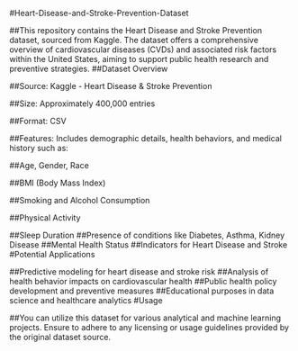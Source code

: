 #Heart-Disease-and-Stroke-Prevention-Dataset

##This repository contains the Heart Disease and Stroke Prevention dataset, sourced from Kaggle. The dataset offers a comprehensive overview of cardiovascular diseases (CVDs) and associated risk factors within the United States, aiming to support public health research and preventive strategies.
##Dataset Overview

##Source: Kaggle - Heart Disease & Stroke Prevention

##Size: Approximately 400,000 entries

##Format: CSV

##Features: Includes demographic details, health behaviors, and medical history such as:

##Age, Gender, Race

##BMI (Body Mass Index)

##Smoking and Alcohol Consumption

##Physical Activity

##Sleep Duration
##Presence of conditions like Diabetes, Asthma, Kidney Disease
##Mental Health Status
##Indicators for Heart Disease and Stroke
#Potential Applications

##Predictive modeling for heart disease and stroke risk
##Analysis of health behavior impacts on cardiovascular health
##Public health policy development and preventive measures
##Educational purposes in data science and healthcare analytics
#Usage

##You can utilize this dataset for various analytical and machine learning projects. Ensure to adhere to any licensing or usage guidelines provided by the original dataset source.
